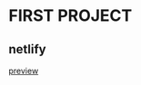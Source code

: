 # FIRST PROJECT

## netlify

[preview](https://62224c10e5b08320606b2775--agitated-swirles-d1e7c1.netlify.app/)
